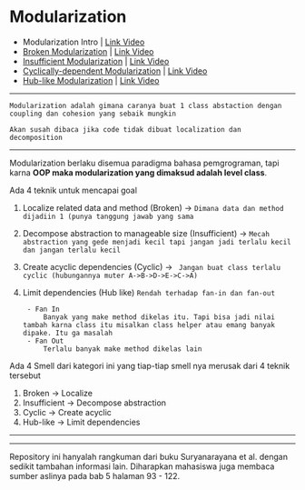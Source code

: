 # Modularization

- Modularization Intro | [Link Video](https://www.youtube.com/watch?v=Q5Y42rdZza4&list=PLG_Cu5FmqSk2KHT6lXngRvcOmOzuk4_ju)
- [Broken Modularization](broken) | [Link Video](https://www.youtube.com/watch?v=0aeIbhESMco&list=PLG_Cu5FmqSk2KHT6lXngRvcOmOzuk4_ju)
- [Insufficient Modularization](insufficient) | [Link Video](https://www.youtube.com/watch?v=eRAoks2udlk&list=PLG_Cu5FmqSk2KHT6lXngRvcOmOzuk4_ju)
- [Cyclically-dependent Modularization](cyclic) | [Link Video](https://www.youtube.com/watch?v=Xm5T75YZB0I&list=PLG_Cu5FmqSk2KHT6lXngRvcOmOzuk4_ju)
- [Hub-like Modularization](hub) | [Link Video](https://www.youtube.com/watch?v=ImUM8T-1fy4&list=PLG_Cu5FmqSk2KHT6lXngRvcOmOzuk4_ju)

---

```
Modularization adalah gimana caranya buat 1 class abstaction dengan coupling dan cohesion yang sebaik mungkin

Akan susah dibaca jika code tidak dibuat localization dan decomposition
```
---

Modularization berlaku disemua paradigma bahasa pemgrograman, tapi karna **OOP maka modularization yang dimaksud adalah level class**.

Ada 4 teknik untuk mencapai goal
1. Localize related data and method (Broken) ->
    ``Dimana data dan method dijadiin 1 (punya tanggung jawab yang sama``
2. Decompose abstraction to manageable size (Insufficient) ->
    ``Mecah abstraction yang gede menjadi kecil tapi jangan jadi terlalu kecil dan jangan terlalu kecil``  
3. Create acyclic dependencies (Cyclic) ->
    `` Jangan buat class terlalu cyclic (hubungannya muter A->B->D->E->C->A)``
4. Limit dependencies (Hub like)
   ``Rendah terhadap fan-in dan fan-out`` 

        - Fan In
            Banyak yang make method dikelas itu. Tapi bisa jadi nilai tambah karna class itu misalkan class helper atau emang banyak dipake. Itu ga masalah
        - Fan Out 
            Terlalu banyak make method dikelas lain


Ada 4 Smell dari kategori ini yang tiap-tiap smell nya merusak dari 4 teknik tersebut

1. Broken -> Localize
2. Insufficient -> Decompose abstraction
3. Cyclic -> Create acyclic
4. Hub-like -> Limit dependencies

---
---


Repository ini hanyalah rangkuman dari buku Suryanarayana et al. dengan sedikit tambahan informasi lain. Diharapkan mahasiswa juga membaca sumber aslinya pada bab 5 halaman 93 - 122.